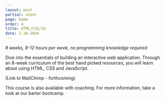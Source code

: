 ```yaml
---
layout: post
partial: sheet
page: home
order: 4
title: HTML/CSS/JS
date: 2-10-2016
---
```

*8 weeks, 8-12 hours per week, no programming knowledge required*

Dive into the essentials of building an interactive web application. Through an 8-week curriculum of the best hand picked resources, you will learn about using HTML, CSS and JavaScript.

(Link to MailChimp - forthcoming)

This course is also available with coaching. For more information, take a look at our barter bootcamp.
